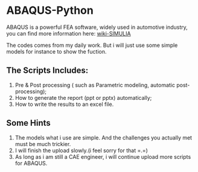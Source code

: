 # ABAQUS-Python
ABAQUS is a powerful FEA software, widely used in automotive industry, you can find more information here:
[wiki-SIMULIA](https://en.wikipedia.org/wiki/Abaqus)

The codes comes from my daily work. But i will just use some simple models for instance to show the fuction.

## The Scripts Includes:
1) Pre & Post processing ( such as Parametric modeling, automatic post-processing);  
2) How to generate the report (ppt or pptx) automatically;  
3) How to write the results to an excel file.

## Some Hints
1) The models what i use are simple. And the challenges you actually met must be much trickier. 
2) I will finish the upload slowly.(i feel sorry for that =.=)
3) As long as i am still a CAE engineer, i will continue upload more scripts for ABAQUS.
